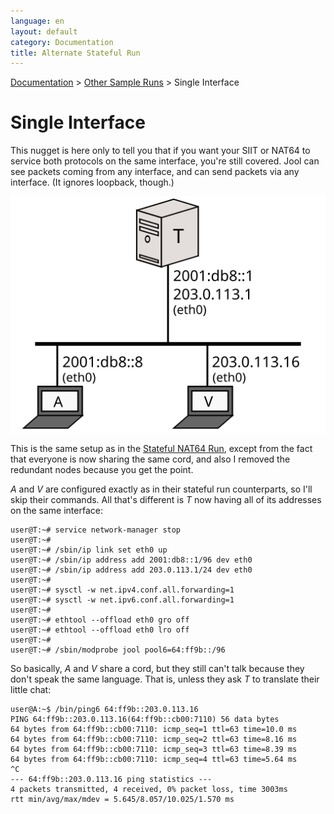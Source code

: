 ```yaml
---
language: en
layout: default
category: Documentation
title: Alternate Stateful Run
---
```


[Documentation](documentation.html) > [Other Sample Runs](documentation.html#other-sample-runs) > Single Interface

# Single Interface

This nugget is here only to tell you that if you want your SIIT or NAT64 to service both protocols on the same interface, you're still covered. Jool can see packets coming from any interface, and can send packets via any interface. (It ignores loopback, though.)

![Fig.1 - Single interface NAT64](../images/network/alternate.svg)

This is the same setup as in the [Stateful NAT64 Run](run-nat64.html), except from the fact that everyone is now sharing the same cord, and also I removed the redundant nodes because you get the point.

_A_ and _V_ are configured exactly as in their stateful run counterparts, so I'll skip their commands. All that's different is _T_ now having all of its addresses on the same interface:

	user@T:~# service network-manager stop
	user@T:~# 
	user@T:~# /sbin/ip link set eth0 up
	user@T:~# /sbin/ip address add 2001:db8::1/96 dev eth0
	user@T:~# /sbin/ip address add 203.0.113.1/24 dev eth0
	user@T:~# 
	user@T:~# sysctl -w net.ipv4.conf.all.forwarding=1
	user@T:~# sysctl -w net.ipv6.conf.all.forwarding=1
	user@T:~# 
	user@T:~# ethtool --offload eth0 gro off
	user@T:~# ethtool --offload eth0 lro off
	user@T:~# 
	user@T:~# /sbin/modprobe jool pool6=64:ff9b::/96

So basically, _A_ and _V_ share a cord, but they still can't talk because they don't speak the same language. That is, unless they ask _T_ to translate their little chat:

	user@A:~$ /bin/ping6 64:ff9b::203.0.113.16
	PING 64:ff9b::203.0.113.16(64:ff9b::cb00:7110) 56 data bytes
	64 bytes from 64:ff9b::cb00:7110: icmp_seq=1 ttl=63 time=10.0 ms
	64 bytes from 64:ff9b::cb00:7110: icmp_seq=2 ttl=63 time=8.16 ms
	64 bytes from 64:ff9b::cb00:7110: icmp_seq=3 ttl=63 time=8.39 ms
	64 bytes from 64:ff9b::cb00:7110: icmp_seq=4 ttl=63 time=5.64 ms
	^C
	--- 64:ff9b::203.0.113.16 ping statistics ---
	4 packets transmitted, 4 received, 0% packet loss, time 3003ms
	rtt min/avg/max/mdev = 5.645/8.057/10.025/1.570 ms

